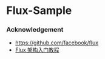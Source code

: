 Flux-Sample
===
### Acknowledgement

- <https://github.com/facebook/flux>
- [Flux 架构入门教程](http://www.ruanyifeng.com/blog/2016/01/flux.html)
